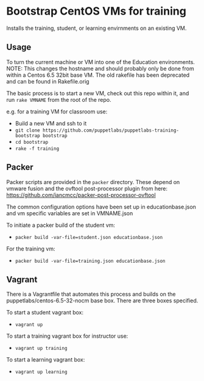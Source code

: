 # Bootstrap CentOS VMs for training
Installs the training, student, or learning envirnments on an existing VM.

## Usage
To turn the current machine or VM into one of the Education environments.
NOTE: This changes the hostname and should probably only be done from within a Centos 6.5 32bit base VM.  The old rakefile has been deprecated and can be found in Rakefile.orig

The basic process is to start a new VM, check out this repo within it, and run `rake VMNAME` from the root of the repo.

e.g. for a training VM for classroom use:
- Build a new VM and ssh to it
- `git clone https://github.com/puppetlabs/puppetlabs-training-bootstrap bootstrap`
- `cd bootstrap`
- `rake -f training`

## Packer
Packer scripts are provided in the `packer` directory. These depend on vmware fusion and the ovftool post-processor plugin from here: https://github.com/iancmcc/packer-post-processor-ovftool

The common configuration options have been set up in educationbase.json and vm specific variables are set in VMNAME.json

To initiate a packer build of the student vm:
- `packer build -var-file=student.json educationbase.json`

For the training vm:
- `packer build -var-file=training.json educationbase.json`

## Vagrant
There is a Vagrantfile that automates this process and builds on the puppetlabs/centos-6.5-32-nocm base box.
There are three boxes specified.

To start a student vagrant box:
- `vagrant up`

To start a training vagrant box for instructor use:
- `vagrant up training`

To start a learning vagrant box:
- `vagrant up learning`

